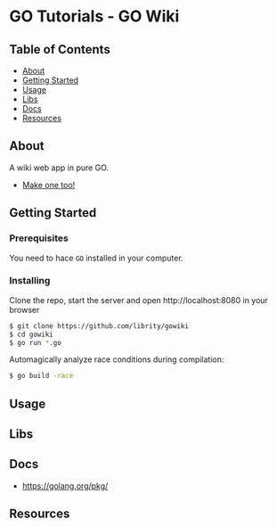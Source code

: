 # GO Tutorials - GO Wiki

## Table of Contents

- [About](#about)
- [Getting Started](#getting_started)
- [Usage](#usage)
- [Libs](#libs)
- [Docs](#docs)
- [Resources](#resources)

## About <a name = "about"></a>

A wiki web app in pure GO.

- [Make one too!](https://golang.org/doc/articles/wiki/)

## Getting Started <a name = "getting_started"></a>

### Prerequisites

You need to hace `GO` installed in your computer.

### Installing

Clone the repo, start the server and open http://localhost:8080 in your browser

```bash
$ git clone https://github.com/librity/gowiki
$ cd gowiki
$ go run *.go
```

Automagically analyze race conditions during compilation:

```bash
$ go build -race
```

## Usage <a name = "usage"></a>

## Libs <a name = "libs"></a>

## Docs <a name = "docs"></a>

- https://golang.org/pkg/

## Resources <a name = "resources"></a>
